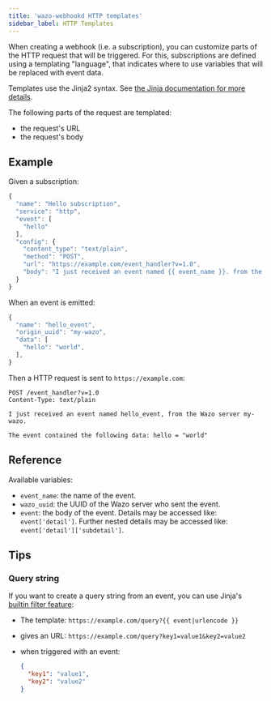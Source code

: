 ```yaml
---
title: 'wazo-webhookd HTTP templates'
sidebar_label: HTTP Templates
---
```


When creating a webhook (i.e. a subscription), you can customize parts of the HTTP request that will
be triggered. For this, subscriptions are defined using a templating "language", that indicates
where to use variables that will be replaced with event data.

Templates use the Jinja2 syntax. See
[the Jinja documentation for more details](https://jinja.palletsprojects.com/en/2.11.x/templates/).

The following parts of the request are templated:

- the request's URL
- the request's body

## Example

Given a subscription:

```js
{
  "name": "Hello subscription",
  "service": "http",
  "event": [
    "hello"
  ],
  "config": {
    "content_type": "text/plain",
    "method": "POST",
    "url": "https://example.com/event_handler?v=1.0",
    "body": "I just received an event named {{ event_name }}. from the Wazo server { wazo_uuid }}.\n\nhello = \"{{ event['hello'] }}\""
  }
}
```

When an event is emitted:

```js
{
  "name": "hello_event",
  "origin_uuid": "my-wazo",
  "data": [
    "hello": "world",
  ],
}
```

Then a HTTP request is sent to `https://example.com`:

```
POST /event_handler?v=1.0
Content-Type: text/plain

I just received an event named hello_event, from the Wazo server my-wazo.

The event contained the following data: hello = "world"
```

## Reference

Available variables:

- `event_name`: the name of the event.
- `wazo_uuid`: the UUID of the Wazo server who sent the event.
- `event`: the body of the event. Details may be accessed like: `event['detail']`. Further nested
  details may be accessed like: `event['detail']['subdetail']`.

## Tips

### Query string

If you want to create a query string from an event, you can use Jinja's
[builtin filter feature](https://jinja.palletsprojects.com/en/2.11.x/templates/#builtin-filters):

- The template: `https://example.com/query?{{ event|urlencode }}`
- gives an URL: `https://example.com/query?key1=value1&key2=value2`
- when triggered with an event:

  ```json
  {
    "key1": "value1",
    "key2": "value2"
  }
  ```
